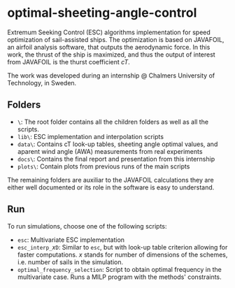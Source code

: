# optimal-sheeting-angle-control
Extremum Seeking Control (ESC) algorithms implementation for speed optimization of sail-assisted ships. The optimization is based on JAVAFOIL, an airfoil analysis software, that outputs the aerodynamic force. In this work, the thrust of the ship is maximized, and thus the output of interest from JAVAFOIL is the thurst coefficient $cT$.

The work was developed during an internship @ Chalmers University of Technology, in Sweden.

## Folders
- `\`: The root folder contains all the children folders as well as all the scripts.
- `lib\`: ESC implementation and interpolation scripts
- `data\`: Contains cT look-up tables, sheeting angle optimal values, and aparent wind angle (AWA) measurements from real experiments
- `docs\`: Contains the final report and presentation from this internship
- `plots\`: Contain plots from previous runs of the main scripts

The remaining folders are auxiliar to the JAVAFOIL calculations they are either well documented or its role in the software is easy to understand.

## Run
To run simulations, choose one of the following scripts:
- `esc`: Multivariate ESC implementation
- `esc_interp_`$x$`D`: Similar to `esc`, but with look-up table criterion allowing for faster computations. $x$ stands for number of dimensions of the schemes, i.e. number of sails in the simulation.
- `optimal_frequency_selection`: Script to obtain optimal frequency in the multivariate case. Runs a MILP program with the methods' constraints.